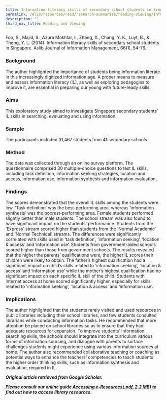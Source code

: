 ```yaml
---
title: Information literacy skills of secondary school students in Singapore
permalink: /elis/resources/read/research-summaries/reading-viewing/information-literacy-skills-secondary-school/
description: ""
third_nav_title: Reading and Viewing
---
```


Foo, S., Majid, S., Azura Mokhtar, I., Zhang, X., Chang, Y. K., Luyt, B., & Theng, Y. L. (2014). Information literacy skills of secondary school students in Singapore. Aslib Journal of Information Management, 66(1), 54-76.

### Background

The author highlighted the importance of students being information literate in this increasingly digitized information age. A proper means to measure and assess information literacy (IL), as well as exploring pedagogies to improve it, are essential in preparing our young with future-ready skills.

### Aims

This exploratory study aimed to investigate Singapore secondary students’ IL skills in searching, evaluating and using information.

### Sample

The participants included 31,467 students from 41 secondary schools.

### Method

The data was collected through an online survey platform. The questionnaire comprised 30 multiple-choice questions to test IL skills, including task definition, information seeking strategies, location and access, information use, information synthesis and information evaluation.

### Findings

The scores demonstrated that the overall IL skills among the students were low. ’Task definition’ was the best-performing area, whereas ‘information synthesis’ was the poorest-performing area. Female students performed slightly better than male students. The school stream was also found to have significant impact on the students’ performance. Students from the ‘Express’ stream scored higher than students from the ‘Normal Academic’ and ‘Normal Technical’ streams. The differences were significantly correlated with skills used in ‘task definition’, ‘information seeking’, ‘location & access’ and ‘information use’. Students from government-aided schools scored higher than those from government schools. The results revealed that the higher the parents’ qualifications were, the higher IL scores their children were likely to obtain. The father’s highest qualification had a significant impact on child’s skills related to ‘information seeking’, ‘location & access’ and ‘information use’ while the mother’s highest qualification had no significant impact on each specific IL skill of the child. Students with Internet access at home scored significantly higher, especially for skills related to ‘information seeking’, ‘location & access’ and ‘information use’.

### Implications

The author highlighted that the students rarely visited and used resources in public libraries including their school libraries, and few students consulted librarians while conducting information tasks. He recommended that more attention be placed on school libraries so as to ensure that they had adequate resources for expansion. To improve students’ information searching skills, the schools should integrate into the curriculum various forms of information sourcing, and dialogue with parents to surface challenges students might experience using various information sources at home. The author also recommended collaborative teaching or coaching as potential ways to enhance the teachers’ competencies to teach students the higher order thinking skills, such as information synthesis and evaluation, required in IL.


_**Original article retrieved from Google Scholar.**_ 

**_Please consult our online guide [Accessing e-Resources(.pdf, 2.2 MB)](https://academyofsingaporeteachers-moe-edu-sg-admin.cwp.sg/elis/resources/read/research-summaries/reading-and-viewing/18e45074-6b1b-4ac7-811f-1a8da16c4f81 "Accessing e-Resources") to find out how to access library resources._**
